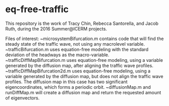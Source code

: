 # eq-free-traffic
This repository is the work of Tracy Chin, Rebecca Santorella, and Jacob Ruth, during the 2016 Summer@ICERM projects.  

Files of interest:
~microsystemBifurcation.m contains code that will find the steady state of the traffic wave, not using any macrolevel variable.
~trafficBifurcation.m uses equation-free modeling with the standard deviation of the headways as the macro-variable.
~trafficDiffMapBifurcation.m uses equation-free modeling, using a variable generated by the diffusion map, after aligning the traffic wave profiles.
~trafficDiffMapBifurcation2d.m uses equation-free modeling, using a variable generated by the diffusion map, but does not align the traffic wave profiles.  The diffusion map in this case has two significant eigencoordinates, which forms a periodic orbit.
~diffusionMap.m and runDiffMap.m will create a diffusion map and return the requested amount of eigenvectors.

